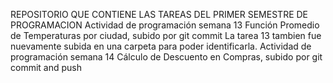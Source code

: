 REPOSITORIO QUE CONTIENE LAS TAREAS DEL PRIMER SEMESTRE DE PROGRAMACION
Actividad de programación semana 13 Función Promedio de Temperaturas por ciudad, subido por git commit
La tarea 13 tambien fue nuevamente subida en una carpeta para poder identificarla.
Actividad de programación semana 14 Cálculo de Descuento en Compras, subido por git commit and push
